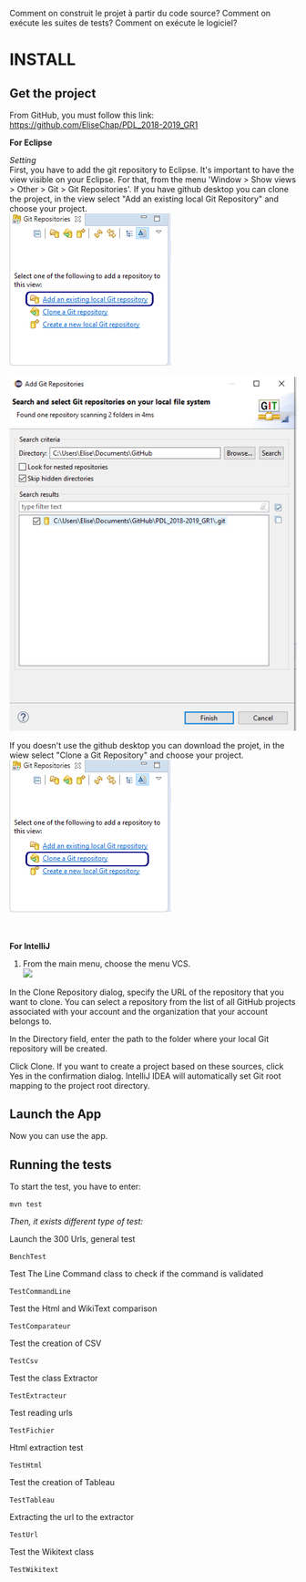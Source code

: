 Comment on construit le projet à partir du code source?
Comment on exécute les suites de tests?
Comment on exécute le logiciel?

# INSTALL 

## Get the project 

From GitHub, you must follow this link: https://github.com/EliseChap/PDL_2018-2019_GR1

**For Eclipse**

*Setting* <br>
First, you have to add the git repository to Eclipse. It's important to have the view visible on your Eclipse. For that, from the menu 'Window > Show views > Other > Git > Git Repositories'.
If you have github desktop you can clone the project, in the view select "Add an existing local Git Repository" and choose your project.
<br><img src= "ANNEXES/ExistingLocalGit.png"><br>
<br><img src= "ANNEXES/projectClone.png"><br>

If you doesn't use the github desktop you can download the projet, in the wiew select "Clone a Git Repository" and choose your project.<br><img src= "ANNEXES/imgGitRepositories.png"><br>
<br><img srx= "ANNEXES/projectDownload.png"><br>

**For IntelliJ**

1. From the main menu, choose the menu VCS. 
<br><img src= "H:/workspace/PDL/capture1off.png"><br>


In the Clone Repository dialog, specify the URL of the repository that you want to clone. You can select a repository from the list of all GitHub projects associated with your account and the organization that your account belongs to.

In the Directory field, enter the path to the folder where your local Git repository will be created.

Click Clone. If you want to create a project based on these sources, click Yes in the confirmation dialog. IntelliJ IDEA will automatically set Git root mapping to the project root directory.






## Launch the App
Now you can use the app. 




## Running the tests

To start the test, you have to enter:
```
mvn test
```
*Then, it exists different type of test:* <br>

Launch the 300 Urls, general test
```
BenchTest
```
Test The Line Command class to check if the command is validated
```
TestCommandLine
```
Test the Html and WikiText comparison
```
TestComparateur
```
Test the creation of CSV
```
TestCsv
```
Test the class Extractor
```
TestExtracteur
```
Test reading urls
```
TestFichier
```
Html extraction test
```
TestHtml
```
Test the creation of Tableau
```
TestTableau
```
Extracting the url to the extractor
```
TestUrl
```
Test the Wikitext class
```
TestWikitext
```







